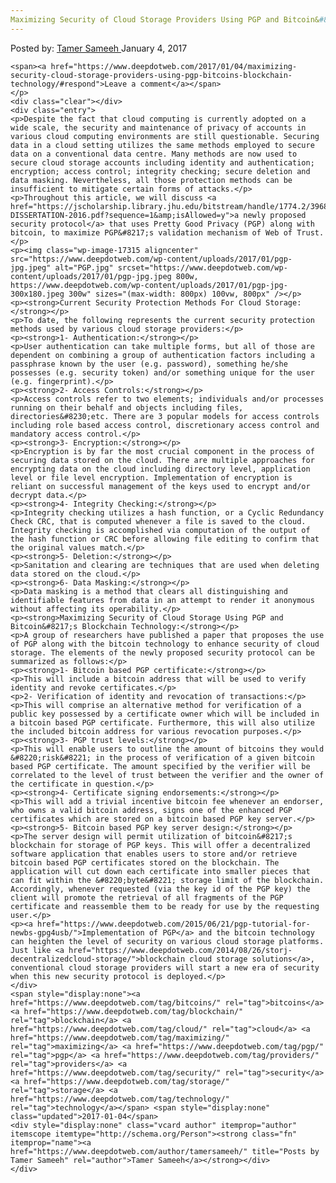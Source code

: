 ```yaml
---
Maximizing Security of Cloud Storage Providers Using PGP and Bitcoin&#8217;s Blockchain Technology
---
```

<article class="post-listing post-17308 post type-post status-publish format-standard has-post-thumbnail hentry category-deepdot-news tag-bitcoins tag-blockchain tag-cloud tag-maximizing tag-pgp tag-providers tag-security tag-storage tag-technology">
    <div class="post-inner">
        <span>Posted by: <a href="https://www.deepdotweb.com/author/tamersameeh/" title="">Tamer Sameeh </a></span>
    <span>January 4, 2017</span>
    
    <span><a href="https://www.deepdotweb.com/2017/01/04/maximizing-security-cloud-storage-providers-using-pgp-bitcoins-blockchain-technology/#respond">Leave a comment</a></span>
    </p>
    <div class="clear"></div>
    <div class="entry">
    <p>Despite the fact that cloud computing is currently adopted on a wide scale, the security and maintenance of privacy of accounts in various cloud computing environments are still questionable. Securing data in a cloud setting utilizes the same methods employed to secure data on a conventional data centre. Many methods are now used to secure cloud storage accounts including identity and authentication; encryption; access control; integrity checking; secure deletion and data masking. Nevertheless, all those protection methods can be insufficient to mitigate certain forms of attacks.</p>
    <p>Throughout this article, we will discuss <a href="https://jscholarship.library.jhu.edu/bitstream/handle/1774.2/39685/WILSON-DISSERTATION-2016.pdf?sequence=1&amp;isAllowed=y">a newly proposed security protocol</a> that uses Pretty Good Privacy (PGP) along with bitcoin, to maximize PGP&#8217;s validation mechanism of Web of Trust.</p>
    <p><img class="wp-image-17315 aligncenter" src="https://www.deepdotweb.com/wp-content/uploads/2017/01/pgp-jpg.jpeg" alt="PGP.jpg" srcset="https://www.deepdotweb.com/wp-content/uploads/2017/01/pgp-jpg.jpeg 800w, https://www.deepdotweb.com/wp-content/uploads/2017/01/pgp-jpg-300x180.jpeg 300w" sizes="(max-width: 800px) 100vw, 800px" /></p>
    <p><strong>Current Security Protection Methods For Cloud Storage:</strong></p>
    <p>To date, the following represents the current security protection methods used by various cloud storage providers:</p>
    <p><strong>1- Authentication:</strong></p>
    <p>User authentication can take multiple forms, but all of those are dependent on combining a group of authentication factors including a passphrase known by the user (e.g. password), something he/she possesses (e.g. security token) and/or something unique for the user (e.g. fingerprint).</p>
    <p><strong>2- Access Controls:</strong></p>
    <p>Access controls refer to two elements; individuals and/or processes running on their behalf and objects including files, directories&#8230;etc. There are 3 popular models for access controls including role based access control, discretionary access control and mandatory access control.</p>
    <p><strong>3- Encryption:</strong></p>
    <p>Encryption is by far the most crucial component in the process of securing data stored on the cloud. There are multiple approaches for encrypting data on the cloud including directory level, application level or file level encryption. Implementation of encryption is reliant on successful management of the keys used to encrypt and/or decrypt data.</p>
    <p><strong>4- Integrity Checking:</strong></p>
    <p>Integrity checking utilizes a hash function, or a Cyclic Redundancy Check CRC, that is computed whenever a file is saved to the cloud. Integrity checking is accomplished via computation of the output of the hash function or CRC before allowing file editing to confirm that the original values match.</p>
    <p><strong>5- Deletion:</strong></p>
    <p>Sanitation and clearing are techniques that are used when deleting data stored on the cloud.</p>
    <p><strong>6- Data Masking:</strong></p>
    <p>Data masking is a method that clears all distinguishing and identifiable features from data in an attempt to render it anonymous without affecting its operability.</p>
    <p><strong>Maximizing Security of Cloud Storage Using PGP and Bitcoin&#8217;s Blockchain Technology:</strong></p>
    <p>A group of researchers have published a paper that proposes the use of PGP along with the bitcoin technology to enhance security of cloud storage. The elements of the newly proposed security protocol can be summarized as follows:</p>
    <p><strong>1- Bitcoin based PGP certificate:</strong></p>
    <p>This will include a bitcoin address that will be used to verify identity and revoke certificates.</p>
    <p>2- Verification of identity and revocation of transactions:</p>
    <p>This will comprise an alternative method for verification of a public key possessed by a certificate owner which will be included in a bitcoin based PGP certificate. Furthermore, this will also utilize the included bitcoin address for various revocation purposes.</p>
    <p><strong>3- PGP trust levels:</strong></p>
    <p>This will enable users to outline the amount of bitcoins they would &#8220;risk&#8221; in the process of verification of a given bitcoin based PGP certificate. The amount specified by the verifier will be correlated to the level of trust between the verifier and the owner of the certificate in question.</p>
    <p><strong>4- Certificate signing endorsements:</strong></p>
    <p>This will add a trivial incentive bitcoin fee whenever an endorser, who owns a valid bitcoin address, signs one of the enhanced PGP certificates which are stored on a bitcoin based PGP key server.</p>
    <p><strong>5- Bitcoin based PGP key server design:</strong></p>
    <p>The server design will permit utilization of bitcoin&#8217;s blockchain for storage of PGP keys. This will offer a decentralized software application that enables users to store and/or retrieve bitcoin based PGP certificates stored on the blockchain. The application will cut down each certificate into smaller pieces that can fit within the &#8220;byte&#8221; storage limit of the blockchain. Accordingly, whenever requested (via the key id of the PGP key) the client will promote the retrieval of all fragments of the PGP certificate and reassemble them to be ready for use by the requesting user.</p>
    <p><a href="https://www.deepdotweb.com/2015/06/21/pgp-tutorial-for-newbs-gpg4usb/">Implementation of PGP</a> and the bitcoin technology can heighten the level of security on various cloud storage platforms. Just like <a href="https://www.deepdotweb.com/2014/08/26/storj-decentralizedcloud-storage/">blockchain cloud storage solutions</a>, conventional cloud storage providers will start a new era of security when this new security protocol is deployed.</p>
    </div>
    <span style="display:none"><a href="https://www.deepdotweb.com/tag/bitcoins/" rel="tag">bitcoins</a> <a href="https://www.deepdotweb.com/tag/blockchain/" rel="tag">blockchain</a> <a href="https://www.deepdotweb.com/tag/cloud/" rel="tag">cloud</a> <a href="https://www.deepdotweb.com/tag/maximizing/" rel="tag">maximizing</a> <a href="https://www.deepdotweb.com/tag/pgp/" rel="tag">pgp</a> <a href="https://www.deepdotweb.com/tag/providers/" rel="tag">providers</a> <a href="https://www.deepdotweb.com/tag/security/" rel="tag">security</a> <a href="https://www.deepdotweb.com/tag/storage/" rel="tag">storage</a> <a href="https://www.deepdotweb.com/tag/technology/" rel="tag">technology</a></span> <span style="display:none" class="updated">2017-01-04</span>
    <div style="display:none" class="vcard author" itemprop="author" itemscope itemtype="http://schema.org/Person"><strong class="fn" itemprop="name"><a href="https://www.deepdotweb.com/author/tamersameeh/" title="Posts by Tamer Sameeh" rel="author">Tamer Sameeh</a></strong></div>
    </div>
</article>

